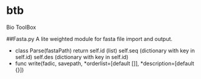 # btb
Bio ToolBox

##Fasta.py
A lite weighted module for fasta file import and output.

* class Parse(fastaPath)
        return self.id (list)
        self.seq (dictionary with key in self.id)
        self.des (dictionary with key in self.id)
* func write(fadic, savepath, *orderlist=[default []], *description=[default {}])
